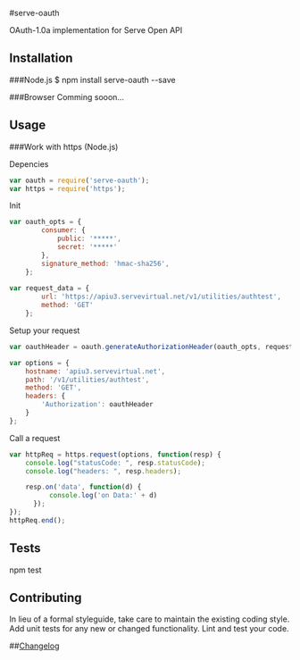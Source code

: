 #serve-oauth

OAuth-1.0a implementation for Serve Open API

## Installation

###Node.js
    $ npm install serve-oauth --save

###Browser
    Comming sooon...

## Usage

###Work with https (Node.js)

Depencies
```js
var oauth = require('serve-oauth');
var https = require('https');
```

Init
```js
var oauth_opts = {
		consumer: {
			public: '*****',
			secret: '*****'
		},
		signature_method: 'hmac-sha256',
	};
	
var request_data = {
		url: 'https://apiu3.servevirtual.net/v1/utilities/authtest',
		method: 'GET'
	};
```

Setup your request
```js
var oauthHeader = oauth.generateAuthorizationHeader(oauth_opts, request_data, true);

var options = {
	hostname: 'apiu3.servevirtual.net',
	path: '/v1/utilities/authtest',
	method: 'GET',
	headers: {
		'Authorization': oauthHeader
	}
};
```

Call a request

```js
var httpReq = https.request(options, function(resp) {
	console.log("statusCode: ", resp.statusCode);
  	console.log("headers: ", resp.headers);

  	resp.on('data', function(d) {
		  console.log('on Data:' + d)
	  });	
});
httpReq.end();
```

## Tests

  npm test

## Contributing

In lieu of a formal styleguide, take care to maintain the existing coding style.
Add unit tests for any new or changed functionality. Lint and test your code.

##[Changelog](https://github.com/nouval/oauth1.0a/releases)
